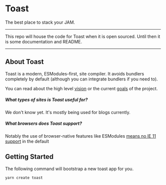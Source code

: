 # Toast

The best place to stack your JAM.

---

This repo will house the code for Toast when it is open sourced. Until then it is some documentation and README.

---

## About Toast

Toast is a modern, ESModules-first, site compiler. It avoids bundlers completely by default (although you can integrate bundlers if you need to).

You can read about the high level [vision](./VISION.md) or the current [goals](./GOALS.md) of the project.

##### What types of sites is Toast useful for?

We don't know yet. It's mostly being used for blogs currently.

##### What browsers does Toast support?

Notably the use of browser-native features like ESModules [means no IE 11 support](https://caniuse.com/#feat=es6-module) in the default

## Getting Started

The following command will bootstrap a new toast app for you.

```sh
yarn create toast
```
